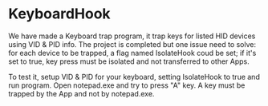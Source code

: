 # KeyboardHook
We have made a Keyboard trap program, it trap keys for listed HID devices using VID & PID info. The project is completed but one issue need to solve: for each device to be trapped, a flag named IsolateHook coud be set; if it's set to true, key press must be isolated and not transferred to other Apps.

To test it, setup VID & PID for your keyboard, setting IsolateHook to true and run program. Open notepad.exe and try to press "A" key. A key must be trapped by the App and not by notepad.exe.
